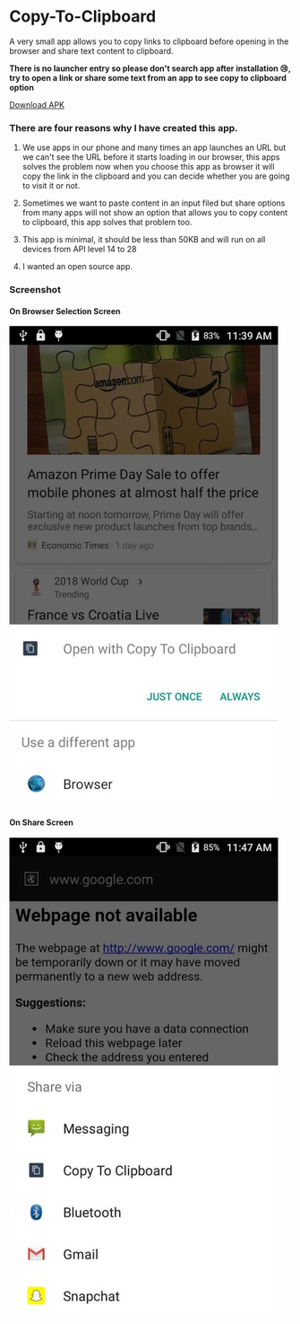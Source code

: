 # Copy-To-Clipboard

A very small app allows you to copy links to clipboard before opening in the browser and share text content to clipboard.

**There is no launcher entry so please don't search app after installation :cry:, try to open a link or share some text from an app to see copy to clipboard option**

[Download APK](https://github.com/RSCipher001/Copy-To-Clipboard/raw/master/app-release.apk)

### There are four reasons why I have created this app.

1. We use apps in our phone and many times an app launches an URL but we can't see the URL before it starts loading in our browser, this apps solves the problem now when you choose this app as browser it will copy the link in the clipboard and you can decide whether you are going to visit it or not.

2. Sometimes we want to paste content in an input filed but share options from many apps will not show an option that allows you to copy content to clipboard, this app solves that problem too.

3. This app is minimal, it should be less than 50KB and will run on all devices from API level 14 to 28

4. I wanted an open source app.


### Screenshot

#### On Browser Selection Screen
![App Screenshot](Browser_Screenshot.jpeg)


#### On Share Screen
![App Screenshot](Share_Screenshot.jpeg)
